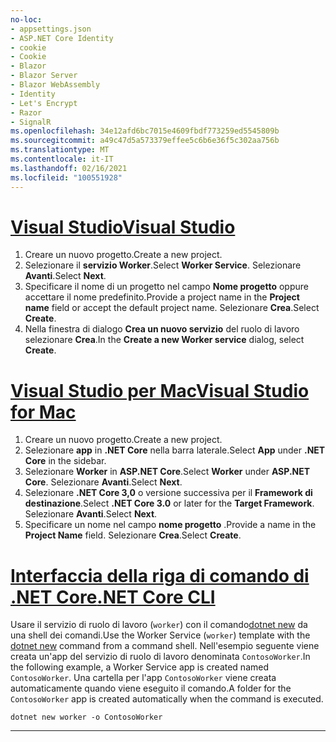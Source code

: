 ```yaml
---
no-loc:
- appsettings.json
- ASP.NET Core Identity
- cookie
- Cookie
- Blazor
- Blazor Server
- Blazor WebAssembly
- Identity
- Let's Encrypt
- Razor
- SignalR
ms.openlocfilehash: 34e12afd6bc7015e4609fbdf773259ed5545809b
ms.sourcegitcommit: a49c47d5a573379effee5c6b6e36f5c302aa756b
ms.translationtype: MT
ms.contentlocale: it-IT
ms.lasthandoff: 02/16/2021
ms.locfileid: "100551928"
---
```

# <a name="visual-studio"></a>[<span data-ttu-id="98f39-101">Visual Studio</span><span class="sxs-lookup"><span data-stu-id="98f39-101">Visual Studio</span></span>](#tab/visual-studio)

1. <span data-ttu-id="98f39-102">Creare un nuovo progetto.</span><span class="sxs-lookup"><span data-stu-id="98f39-102">Create a new project.</span></span>
1. <span data-ttu-id="98f39-103">Selezionare il **servizio Worker**.</span><span class="sxs-lookup"><span data-stu-id="98f39-103">Select **Worker Service**.</span></span> <span data-ttu-id="98f39-104">Selezionare **Avanti**.</span><span class="sxs-lookup"><span data-stu-id="98f39-104">Select **Next**.</span></span>
1. <span data-ttu-id="98f39-105">Specificare il nome di un progetto nel campo **Nome progetto** oppure accettare il nome predefinito.</span><span class="sxs-lookup"><span data-stu-id="98f39-105">Provide a project name in the **Project name** field or accept the default project name.</span></span> <span data-ttu-id="98f39-106">Selezionare **Crea**.</span><span class="sxs-lookup"><span data-stu-id="98f39-106">Select **Create**.</span></span>
1. <span data-ttu-id="98f39-107">Nella finestra di dialogo **Crea un nuovo servizio** del ruolo di lavoro selezionare **Crea**.</span><span class="sxs-lookup"><span data-stu-id="98f39-107">In the **Create a new Worker service** dialog, select **Create**.</span></span>

# <a name="visual-studio-for-mac"></a>[<span data-ttu-id="98f39-108">Visual Studio per Mac</span><span class="sxs-lookup"><span data-stu-id="98f39-108">Visual Studio for Mac</span></span>](#tab/visual-studio-mac)

1. <span data-ttu-id="98f39-109">Creare un nuovo progetto.</span><span class="sxs-lookup"><span data-stu-id="98f39-109">Create a new project.</span></span>
1. <span data-ttu-id="98f39-110">Selezionare **app** in **.NET Core** nella barra laterale.</span><span class="sxs-lookup"><span data-stu-id="98f39-110">Select **App** under **.NET Core** in the sidebar.</span></span>
1. <span data-ttu-id="98f39-111">Selezionare **Worker** in **ASP.NET Core**.</span><span class="sxs-lookup"><span data-stu-id="98f39-111">Select **Worker** under **ASP.NET Core**.</span></span> <span data-ttu-id="98f39-112">Selezionare **Avanti**.</span><span class="sxs-lookup"><span data-stu-id="98f39-112">Select **Next**.</span></span>
1. <span data-ttu-id="98f39-113">Selezionare **.NET Core 3,0** o versione successiva per il **Framework di destinazione**.</span><span class="sxs-lookup"><span data-stu-id="98f39-113">Select **.NET Core 3.0** or later for the **Target Framework**.</span></span> <span data-ttu-id="98f39-114">Selezionare **Avanti**.</span><span class="sxs-lookup"><span data-stu-id="98f39-114">Select **Next**.</span></span>
1. <span data-ttu-id="98f39-115">Specificare un nome nel campo **nome progetto** .</span><span class="sxs-lookup"><span data-stu-id="98f39-115">Provide a name in the **Project Name** field.</span></span> <span data-ttu-id="98f39-116">Selezionare **Crea**.</span><span class="sxs-lookup"><span data-stu-id="98f39-116">Select **Create**.</span></span>

# <a name="net-core-cli"></a>[<span data-ttu-id="98f39-117">Interfaccia della riga di comando di .NET Core</span><span class="sxs-lookup"><span data-stu-id="98f39-117">.NET Core CLI</span></span>](#tab/netcore-cli)

<span data-ttu-id="98f39-118">Usare il servizio di ruolo di lavoro (`worker`) con il comando[dotnet new](/dotnet/core/tools/dotnet-new) da una shell dei comandi.</span><span class="sxs-lookup"><span data-stu-id="98f39-118">Use the Worker Service (`worker`) template with the [dotnet new](/dotnet/core/tools/dotnet-new) command from a command shell.</span></span> <span data-ttu-id="98f39-119">Nell'esempio seguente viene creata un'app del servizio di ruolo di lavoro denominata `ContosoWorker`.</span><span class="sxs-lookup"><span data-stu-id="98f39-119">In the following example, a Worker Service app is created named `ContosoWorker`.</span></span> <span data-ttu-id="98f39-120">Una cartella per l'app `ContosoWorker` viene creata automaticamente quando viene eseguito il comando.</span><span class="sxs-lookup"><span data-stu-id="98f39-120">A folder for the `ContosoWorker` app is created automatically when the command is executed.</span></span>

```dotnetcli
dotnet new worker -o ContosoWorker
```

---
